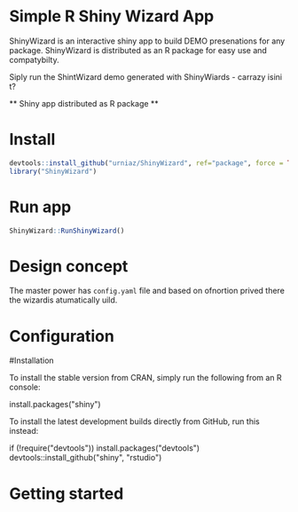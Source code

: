 # Simple R Shiny Wizard App

ShinyWizard is an interactive shiny app to build DEMO presenations for any package. ShinyWizard is distributed as an R package for easy use and compatybilty. 

Siply run the ShintWizard demo generated with ShinyWiards - carrazy isini t?

** Shiny app distributed as R package **

# Install 
```r
devtools::install_github("urniaz/ShinyWizard", ref="package", force = TRUE)
library("ShinyWizard")
```
# Run app
```r
ShinyWizard::RunShinyWizard()
```

# Design concept
The master power has ```config.yaml``` file and based on ofnortion prived there the wizardis atumatically uild. 

# Configuration

#Installation

To install the stable version from CRAN, simply run the following from an R console:

install.packages("shiny")

To install the latest development builds directly from GitHub, run this instead:

if (!require("devtools"))
  install.packages("devtools")
devtools::install_github("shiny", "rstudio")

# Getting started
